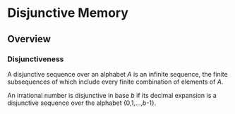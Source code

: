 # Disjunctive Memory

## Overview

### Disjunctiveness

A disjunctive sequence over an alphabet _A_ is an infinite sequence, the finite subsequences of which include every finite combination of elements of _A_.

An irrational number is disjunctive in base _b_ if its decimal expansion is a disjunctive sequence over the alphabet {0,1,...,_b_-1}.
